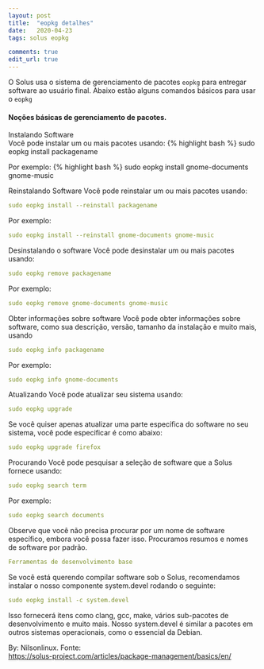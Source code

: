```yaml
---
layout: post
title:  "eopkg detalhes"
date:   2020-04-23
tags: solus eopkg

comments: true
edit_url: true
---
```




O Solus usa o sistema de gerenciamento de pacotes ``eopkg`` para entregar software ao usuário final. 
Abaixo estão alguns comandos básicos para usar o ``eopkg``


#### Noções básicas de gerenciamento de pacotes.

Instalando Software  
Você pode instalar um ou mais pacotes usando:
{% highlight bash %}
sudo eopkg install packagename

Por exemplo:
{% highlight bash %}
sudo eopkg install gnome-documents gnome-music

Reinstalando Software
Você pode reinstalar um ou mais pacotes usando:
```yml
sudo eopkg install --reinstall packagename
```
Por exemplo:
```yml
sudo eopkg install --reinstall gnome-documents gnome-music
```
Desinstalando o software
Você pode desinstalar um ou mais pacotes usando:
```yml
sudo eopkg remove packagename
```
Por exemplo:
```yml
sudo eopkg remove gnome-documents gnome-music
```
Obter informações sobre software
Você pode obter informações sobre software, como sua descrição, versão, tamanho da instalação e muito mais, usando
```yml
sudo eopkg info packagename
```
Por exemplo:
```yml
sudo eopkg info gnome-documents
```
Atualizando
Você pode atualizar seu sistema usando:
```yml
sudo eopkg upgrade
```
Se você quiser apenas atualizar uma parte específica do software no seu sistema, você pode especificar é como abaixo:
```yml
sudo eopkg upgrade firefox
```
Procurando
Você pode pesquisar a seleção de software que a Solus fornece usando:
```yml
sudo eopkg search term
```
Por exemplo:
```yml
sudo eopkg search documents
```
Observe que você não precisa procurar por um nome de software específico, embora você possa fazer isso. Procuramos resumos e nomes de software por padrão.
```yml
Ferramentas de desenvolvimento base
```
Se você está querendo compilar software sob o Solus, recomendamos instalar o nosso componente system.devel rodando o seguinte:
~~~yml
sudo eopkg install -c system.devel
~~~
Isso fornecerá itens como clang, gcc, make, vários sub-pacotes de desenvolvimento e muito mais. Nosso system.devel é similar a pacotes em outros sistemas operacionais, como o essencial da Debian.


By: Nilsonlinux. Fonte:  
https://solus-project.com/articles/package-management/basics/en/
